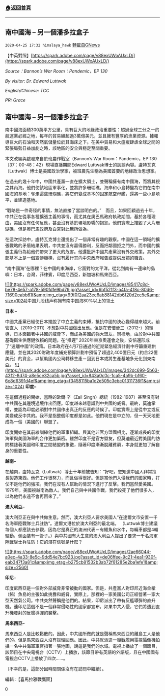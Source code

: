 ###  [:house:返回首頁](https://github.com/ourhimalayas/txt)
---

## 南中國海 &#8211; 另一個潘多拉盒子
`2020-04-25 17:32 himalaya_hawk` [轉載自GNews](https://gnews.org/zh-hant/184431/)

【中英對照】[https://spark.adobe.com/page/v88exUWoAUxLD/](https://spark.adobe.com/page/v88exUWoAUxLD/)

*Source：Bannon’s War Room：Pandemic，EP 130*

*By visitor: Dr. Edward Luttwak*

*English/Chinese: TCC*

*PR: Grace*



## **南中國海 – 另一個潘多拉盒子**

南中國海面積300萬平方公里，具有巨大的地緣政治重要性：超過全球三分之一的航運業必經之地，每年的貿易額超過3萬億美元，並且擁有豐厚的漁業資源。據報導巨大的石油和天然氣儲量位於其海床之下。在美中貿易和大瘟疫肆虐全球之間的緊張局勢日益加劇之時，該地區的安全與穩定至關重要。

本文改編與啟發來自於班農作戰室（Bannon’s War Room：Pandemic，EP 130（37：00-48：42）現場直播期間Edward Luttwak博士的訪談內容。盧特瓦克（Luttwak）博士是美國政治學家，被班農先生稱為美國首要的地緣政治思想家。



在過去的幾十年中，中國共產黨一直在擴大領土，並聲稱擁有南中國海，而將其視之其內海。他們使該地區軍事化，並將許多珊瑚礁，海岸和小島轉變為它們在南中國海的基地：奪走這些珊瑚礁，將它們變成基本的固定航空母艦，還將一些小島填平，並建造基地。

“戰略是一件奇怪的事情，無法直接了當談明白的。”　而且，如果回顧過去十年，中共正在從事各種擴張主義的事情，而尤其在奧巴馬政府執政期間，基於各種理由，美國沒有任何反應，甚至沒有基於環境影響的抱怨。他們實際上摧毀了大片珊瑚礁，但是奧巴馬政府及白宮對此無所做為。

在這次採訪中，盧特瓦克博士還提出了一個非常有趣的觀察。中國在這一領域的擴張戰略的矛盾結果表明，中共並沒有贏得勝利，反而把鄰國拒之門外，而中國的擴張主義行為給他們帶來了更大的危害。他還批評中國共產黨沒有外交政策，其外交部基本上是一個宣傳機構，沒有履行其向中央政府報告或提供反饋的職責。



“南中國海”在哪裡？在中國的東海岸，它面對的太平洋，從北到南有一連串的島嶼：日本，台灣，菲律賓，印度尼西亞，新加坡和馬來西亞。

[!\[\](https://spark.adobe.com/page/v88exUWoAUxLD/images/85417c8d-be78-4e57-a178-590fdfe9bd79.jpg?asset_id=6bf521f3-a4fa-418c-80d6-71690eabb61f&amp;img_etag=99f0f2aa23ec6ab88142db6f20d2cc5e&amp;size=1024)](https://spark.adobe.com/page/v88exUWoAUxLD/images/85417c8d-be78-4e57-a178-590fdfe9bd79.jpg?asset_id=6bf521f3-a4fa-418c-80d6-71690eabb61f&amp;img_etag=99f0f2aa23ec6ab88142db6f20d2cc5e&amp;size=1024)中国九段线声称拥有南中国海80%以上的领土

**日本 –**

中國共產黨已經使日本擺脫了中立主義的束縛，抵抗中國的決心變得越來越大。前管直人（2010-2011）不想對中共國做出反應。但是在安倍晉三（2012-）的領導，日本面臨著中共國的威脅下，而成為美國的強大盟友。同樣地，由於對中共國基礎衛生供應鏈依賴的問題，在“推遲” 2020年東京奧運會之後，安倍還形成了“遠離中國”的政策。日本政府在4月7日通過的近期緊急經濟計劃中呼籲重建供應鏈，並在其2020財政年度補充預算計劃中預留了超過2,400億日元（約合22億美元）的資金，以幫助國內公司轉移生產－回到日本或將生產基地多元化到東南亞。
[!\[\](https://spark.adobe.com/page/v88exUWoAUxLD/images/342dc699-5b63-43f2-8d74-a8e5ce32ca5b.jpg?asset_id=843a0c0c-1ca5-4a9b-bf60-6c8d6391d4ef&amp;img_etag=f3458115ba1c2e505c3ebc01311736f1&amp;size=1024)](https://spark.adobe.com/page/v88exUWoAUxLD/images/342dc699-5b63-43f2-8d74-a8e5ce32ca5b.jpg?asset_id=843a0c0c-1ca5-4a9b-bf60-6c8d6391d4ef&amp;img_etag=f3458115ba1c2e505c3ebc01311736f1&amp;size=1024)
**印度–**

在這個過程的開始，當時的紮爾·辛（Zail Singh）總統（1982-1987）甚至沒有對中共國在其邊境過境作出回應。印度越來越意識到中共國的威脅。最終，莫迪掌權，並認為印度必須對中共國作出真正的反應的時候了。印度實際上是從中立或反美變成反中共的。我不是指整個印度都是如此。他們現在是中立的，但一天天地更成為一個（美國的）聯盟了。

印度開始在其前線訓練他們的軍事組織。與其他非官方盟國相比，逐漸成長的印度海軍與美國海軍的合作更加緊密。雖然印度不是官方盟友，但莫迪最近對美國的訪問標誌著美國和印度之間結盟的象徵，隨著印度漸漸脫離貧窮，本身就更加了解自身的重要性。

**越南–**

在越南，盧特瓦克（Luttwak）博士十年前被告知：“好吧，您知道中國人非常擅長製造東西。他們工作很努力，而且做得很好。但是當他們入侵我們的國家時，打仗不是他們的強項。我們在沒有人幫助的情況下進行了反擊。我們當然愛美國。 1979年，美國視越南為敵人。我們自己與中共國作戰，我們殺死了他們很多人，以為他們永遠不會再回來了。”

**澳大利亞–**

澳大利亞正在與中共做生意。然而，澳大利亞人要求美國人“在達爾文市安置一千名海軍陸戰隊士兵驻防”。達爾文港位於澳大利亞的最北端。 （Luttwak博士建議每個人都應該去參觀，因為它是真正的澳洲代表－有鱷魚和水牛，每輛車都是4輪驅動，側面裝有一管子。）與中共國有大生意的澳大利亞人提出了要求一千名海軍陸戰隊士兵驻防！它的潛在信號是什麼？

[!\[\](https://spark.adobe.com/page/v88exUWoAUxLD/images/2ae66044-a0ec-4a33-8e5c-9dd54e7bc923.jpg?asset_id=de06ffee-9c21-4ea1-930f-eab347f3a81c&amp;img_etag=b275cb81532b3ab72f61285e2ba1efe1&amp;size=2560)](https://spark.adobe.com/page/v88exUWoAUxLD/images/2ae66044-a0ec-4a33-8e5c-9dd54e7bc923.jpg?asset_id=de06ffee-9c21-4ea1-930f-eab347f3a81c&amp;img_etag=b275cb81532b3ab72f61285e2ba1efe1&amp;size=1024)

**印尼–**

印度尼西亞是一個對外部威脅非常被動的國家。但是，共產黨人對印尼近海金槍（鮪）魚島的主張如此挑釁和威脅，實際上，那裡的一家美國公司正經營著一家大型天然氣公司。中共突然聲稱是他們的。結果，印尼派出了帶有反艦導彈的直升機。連印尼這個不是一個非常侵略性的國家都宣布，如果中共入侵，它們將遭到直升機發射的反艦導彈的襲擊。

**馬來西亞–**

馬來西亞人是比較鬆散的。因此，中共國所做的就是聲稱馬來西亞的離島工人是他們的。但是馬來西亞人沒有搭理回應。因此，中共就派遣一艘戰艦用電視攝像機拍攝一名中共海軍軍官指著一張地圖，說這是我們的水域。電視上播放了一個節目，該節目在中央電視台（CCTV）上播放，該節目帶有英語的外語版，且在中國國有電視台CCTV上播放了四次……。

（不幸的是，這部分因時間關係沒有在訪問中繼續）。



編輯：【喜馬拉雅戰鷹團】

0
